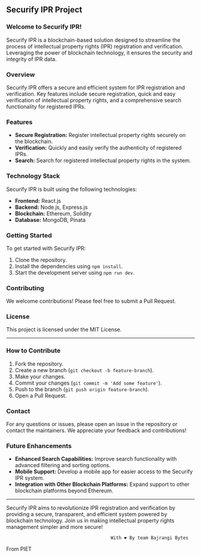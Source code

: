 ## Securify IPR Project

### Welcome to Securify IPR!
Securify IPR is a blockchain-based solution designed to streamline the process of intellectual property rights (IPR) registration and verification. Leveraging the power of blockchain technology, it ensures the security and integrity of IPR data.

### Overview
Securify IPR offers a secure and efficient system for IPR registration and verification. Key features include secure registration, quick and easy verification of intellectual property rights, and a comprehensive search functionality for registered IPRs.

### Features
- **Secure Registration:** Register intellectual property rights securely on the blockchain.
- **Verification:** Quickly and easily verify the authenticity of registered IPRs.
- **Search:** Search for registered intellectual property rights in the system.

### Technology Stack
Securify IPR is built using the following technologies:
- **Frontend:** React.js
- **Backend:** Node.js, Express.js
- **Blockchain:** Ethereum, Solidity
- **Database:** MongoDB, Pinata

### Getting Started
To get started with Securify IPR:
1. Clone the repository.
2. Install the dependencies using `npm install`.
3. Start the development server using `npm run dev`.

### Contributing
We welcome contributions! Please feel free to submit a Pull Request.

### License
This project is licensed under the MIT License.

---

### How to Contribute
1. Fork the repository.
2. Create a new branch (`git checkout -b feature-branch`).
3. Make your changes.
4. Commit your changes (`git commit -m 'Add some feature'`).
5. Push to the branch (`git push origin feature-branch`).
6. Open a Pull Request.

### Contact
For any questions or issues, please open an issue in the repository or contact the maintainers. We appreciate your feedback and contributions!

### Future Enhancements
- **Enhanced Search Capabilities:** Improve search functionality with advanced filtering and sorting options.
- **Mobile Support:** Develop a mobile app for easier access to the Securify IPR system.
- **Integration with Other Blockchain Platforms:** Expand support to other blockchain platforms beyond Ethereum.

---

Securify IPR aims to revolutionize IPR registration and verification by providing a secure, transparent, and efficient system powered by blockchain technology. Join us in making intellectual property rights management simpler and more secure!

                                           With ❤ By team Bajrangi Bytes
From PIET